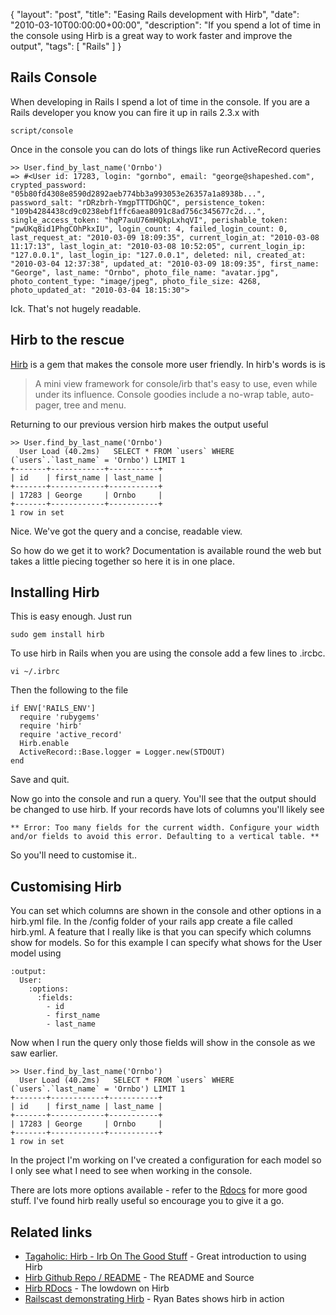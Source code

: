 {
  "layout": "post",
  "title": "Easing Rails development with Hirb",
  "date": "2010-03-10T00:00:00+00:00",
  "description": "If you spend a lot of time in the console using Hirb is a great way to work faster and improve the output",
  "tags": [
    "Rails"
  ]
}

## Rails Console

When developing in Rails I spend a lot of time in the console. If you are a Rails developer you know you can fire it up in rails 2.3.x with

    script/console

Once in the console you can do lots of things like run ActiveRecord queries

    >> User.find_by_last_name('Ornbo')
    => #<User id: 17283, login: "gornbo", email: "george@shapeshed.com", crypted_password: "05b80fd4308e8590d2892aeb774bb3a993053e26357a1a8938b...", password_salt: "rDRzbrh-YmgpTTTDGhQC", persistence_token: "109b4284438cd9c0238ebf1ffc6aea8091c8ad756c345677c2d...", single_access_token: "hqP7auU76mHQkpLxhqVI", perishable_token: "pwUKq8id1PhgCOhPkxIU", login_count: 4, failed_login_count: 0, last_request_at: "2010-03-09 18:09:35", current_login_at: "2010-03-08 11:17:13", last_login_at: "2010-03-08 10:52:05", current_login_ip: "127.0.0.1", last_login_ip: "127.0.0.1", deleted: nil, created_at: "2010-03-04 12:37:38", updated_at: "2010-03-09 18:09:35", first_name: "George", last_name: "Ornbo", photo_file_name: "avatar.jpg", photo_content_type: "image/jpeg", photo_file_size: 4268, photo_updated_at: "2010-03-04 18:15:30">
  
Ick. That's not hugely readable.

## Hirb to the rescue

[Hirb][1] is a gem that makes the console more user friendly. In hirb's words is is

> A mini view framework for console/irb that's easy to use, even while under its influence. Console goodies include a no-wrap table, auto-pager, tree and menu.

Returning to our previous version hirb makes the output useful

    >> User.find_by_last_name('Ornbo')
      User Load (40.2ms)   SELECT * FROM `users` WHERE (`users`.`last_name` = 'Ornbo') LIMIT 1
    +-------+------------+-----------+
    | id    | first_name | last_name |
    +-------+------------+-----------+
    | 17283 | George     | Ornbo     |
    +-------+------------+-----------+
    1 row in set

Nice. We've got the query and a concise, readable view.

So how do we get it to work? Documentation is available round the web but takes a little piecing together so here it is in one place.

## Installing Hirb

This is easy enough. Just run 

    sudo gem install hirb

To use hirb in Rails when you are using the console add a few lines to .ircbc. 

    vi ~/.irbrc

Then the following to the file 

    if ENV['RAILS_ENV']
      require 'rubygems'
      require 'hirb'
      require 'active_record'
      Hirb.enable
      ActiveRecord::Base.logger = Logger.new(STDOUT)
    end

Save and quit.

Now go into the console and run a query. You'll see that the output should be changed to use hirb. If your records have lots of columns you'll likely see

    ** Error: Too many fields for the current width. Configure your width and/or fields to avoid this error. Defaulting to a vertical table. **

So you'll need to customise it..

## Customising Hirb

You can set which columns are shown in the console and other options in a hirb.yml file. In the /config folder of your rails app create a file called hirb.yml. A feature that I really like is that you can specify which columns show for models. So for this example I can specify what shows for the User model using

    :output:
      User:
        :options:
          :fields:
            - id
            - first_name
            - last_name

Now when I run the query only those fields will show in the console as we saw earlier.  

    >> User.find_by_last_name('Ornbo')
      User Load (40.2ms)   SELECT * FROM `users` WHERE (`users`.`last_name` = 'Ornbo') LIMIT 1
    +-------+------------+-----------+
    | id    | first_name | last_name |
    +-------+------------+-----------+
    | 17283 | George     | Ornbo     |
    +-------+------------+-----------+
    1 row in set

In the project I'm working on I've created a configuration for each model so I only see what I need to see when working in the console. 

There are lots more options available - refer to the [Rdocs][2] for more good stuff. I've found hirb really useful so encourage you to give it a go. 

## Related links

* [Tagaholic: Hirb - Irb On The Good Stuff][3] - Great introduction to using Hirb
* [Hirb Github Repo / README][1] - The README and Source
* [Hirb RDocs][2] - The lowdown on Hirb
* [Railscast demonstrating Hirb][4] - Ryan Bates shows hirb in action

[1]: http://github.com/cldwalker/hirb
[2]: http://tagaholic.me/hirb/doc/
[3]: http://tagaholic.me/2009/03/13/hirb-irb-on-the-good-stuff.html
[4]: http://railscasts.com/episodes/176-searchlogic
